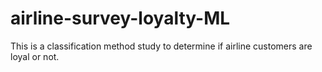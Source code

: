 # airline-survey-loyalty-ML
This is a classification method study to determine if airline customers are loyal or not. 
